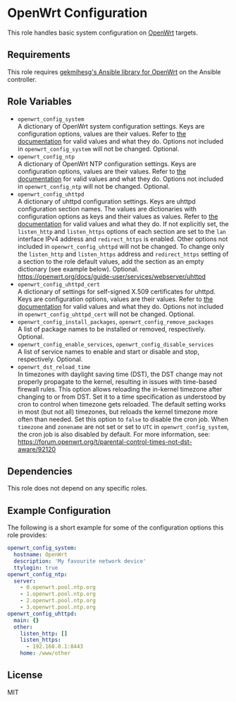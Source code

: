 OpenWrt Configuration
=====================

This role handles basic system configuration on [OpenWrt](https://www.openwrt.org/) targets.

Requirements
------------

This role requires [gekmihesg's Ansible library for OpenWrt](https://github.com/gekmihesg/ansible-openwrt) on the Ansible controller.

Role Variables
--------------

* `openwrt_config_system`  
    A dictionary of OpenWrt system configuration settings.
    Keys are configuration options, values are their values.
    Refer to [the documentation](https://openwrt.org/docs/guide-user/base-system/system_configuration) for valid values and what they do.
    Options not included in `openwrt_config_system` will not be changed.
    Optional.
* `openwrt_config_ntp`  
    A dictionary of OpenWrt NTP configuration settings.
    Keys are configuration options, values are their values.
    Refer to [the documentation](https://openwrt.org/docs/guide-user/advanced/ntp_configuration) for valid values and what they do.
    Options not included in `openwrt_config_ntp` will not be changed.
    Optional.
* `openwrt_config_uhttpd`  
    A dictionary of uhttpd configuration settings.
    Keys are uhttpd configuration section names.
    The values are dictionaries with configuration options as keys and their values as values.
    Refer to [the documentation](https://openwrt.org/docs/guide-user/services/webserver/uhttpd) for valid values and what they do.
    If not explicitly set, the `listen_http` and `listen_https` options of each section are set to the `lan` interface IPv4 address and `redirect_https` is enabled.
    Other options not included in `openwrt_config_uhttpd` will not be changed.
    To change only the `listen_http` and `listen_https` address and `redirect_https` setting of a section to the role default values, add the section as an empty dictionary (see example below).
    Optional.
    https://openwrt.org/docs/guide-user/services/webserver/uhttpd
* `openwrt_config_uhttpd_cert`  
    A dictionary of settings for self-signed X.509 certificates for uhttpd.
    Keys are configuration options, values are their values.
    Refer to [the documentation](https://openwrt.org/docs/guide-user/services/webserver/uhttpd) for valid values and what they do.
    Options not included in `openwrt_config_uhttpd_cert` will not be changed.
    Optional.
* `openwrt_config_install_packages`, `openwrt_config_remove_packages`  
    A list of package names to be installed or removed, respectively.
    Optional.
* `openwrt_config_enable_services`, `openwrt_config_disable_services`  
    A list of service names to enable and start or disable and stop, respectively.
    Optional.
* `openwrt_dst_reload_time`  
    In timezones with daylight saving time (DST), the DST change may not properly propagate to the kernel, resulting in issues with time-based firewall rules.
    This option allows reloading the in-kernel timezone after changing to or from DST.
    Set it to a time specification as understood by cron to control when timezone gets reloaded.
    The default setting works in most (but not all) timezones, but reloads the kernel timezone more often than needed.
    Set this option to `false` to disable the cron job.
    When `timezone` and `zonename` are not set or set to `UTC` in `openwrt_config_system`, the cron job is also disabled by default.
    For more information, see:
    https://forum.openwrt.org/t/parental-control-times-not-dst-aware/92120

Dependencies
------------

This role does not depend on any specific roles.

Example Configuration
---------------------

The following is a short example for some of the configuration options this role provides:

```yaml
openwrt_config_system:
  hostname: OpenWrt
  description: 'My favourite network device'
  ttylogin: true
openwrt_config_ntp:
  server:
    - 0.openwrt.pool.ntp.org
    - 1.openwrt.pool.ntp.org
    - 2.openwrt.pool.ntp.org
    - 3.openwrt.pool.ntp.org
openwrt_config_uhttpd:
  main: {}
  other:
    listen_http: []
    listen_https:
      - 192.168.0.1:8443
    home: /www/other
```

License
-------

MIT
